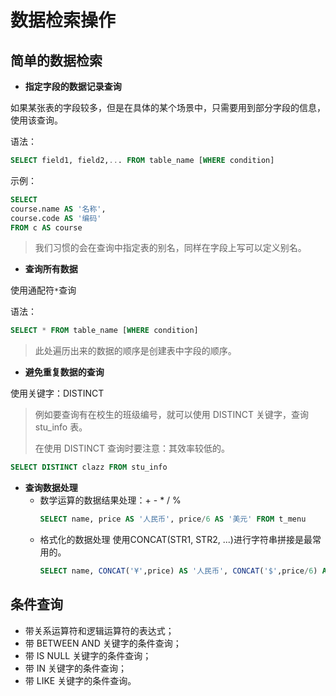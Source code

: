 # 数据检索操作

## 简单的数据检索

* **指定字段的数据记录查询**

如果某张表的字段较多，但是在具体的某个场景中，只需要用到部分字段的信息，使用该查询。

语法：

```sql
SELECT field1, field2,... FROM table_name [WHERE condition]
```

示例：

```sql
SELECT 
course.name AS '名称',
course.code AS '编码' 
FROM c AS course
```

> 我们习惯的会在查询中指定表的别名，同样在字段上写可以定义别名。

* **查询所有数据**

使用通配符`*`查询

语法：

```sql
SELECT * FROM table_name [WHERE condition]
```

> 此处遍历出来的数据的顺序是创建表中字段的顺序。

* **避免重复数据的查询**

使用关键字：DISTINCT

> 例如要查询有在校生的班级编号，就可以使用 DISTINCT 关键字，查询 stu\_info 表。
>
> 在使用 DISTINCT 查询时要注意：其效率较低的。

```sql
SELECT DISTINCT clazz FROM stu_info
```

* **查询数据处理**
  * 数学运算的数据结果处理：+ - \* / %
    ```sql
    SELECT name, price AS '人民币', price/6 AS '美元' FROM t_menu
    ```
  * 格式化的数据处理
    使用CONCAT\(STR1, STR2, ...\)进行字符串拼接是最常用的。
    ```sql
    SELECT name, CONCAT('¥',price) AS '人民币', CONCAT('$',price/6) AS '美元' FROM t_menu
    ```

## 条件查询

* 带关系运算符和逻辑运算符的表达式；
* 带 BETWEEN AND 关键字的条件查询；
* 带 IS NULL 关键字的条件查询；
* 带 IN 关键字的条件查询；
* 带 LIKE 关键字的条件查询。



